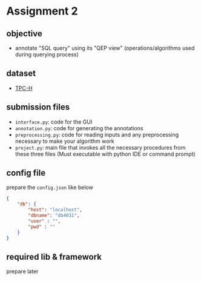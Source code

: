# Assignment 2

## objective
* annotate "SQL query" using its "QEP view" (operations/algorithms used during querying process)

## dataset

* [TPC-H ][1]

## submission files

* `interface.py`: code for the GUI
* `annotation.py`: code for generating the annotations
* `preprocessing.py`: code for reading inputs and any preprocessing necessary to make your algorithm work
* `project.py`: main file that invokes all the necessary procedures from these three files (Must executable with python IDE or command prompt)

## config file
prepare the `config.json` like below

```json
{
	"db": {
		"host": "localhost",
		"dbname": "db4031",
		"user" : "",
		"pwd" : ""
	}
}
```



## required lib & framework

prepare later





[1]:http://www.tpc.org/tpc_documents_current_versions/current_specifications5.asp
